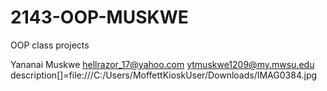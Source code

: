 # 2143-OOP-MUSKWE
OOP class projects

Yananai Muskwe
hellrazor_17@yahoo.com
ytmuskwe1209@my.mwsu.edu
description[]=file:///C:/Users/MoffettKioskUser/Downloads/IMAG0384.jpg
